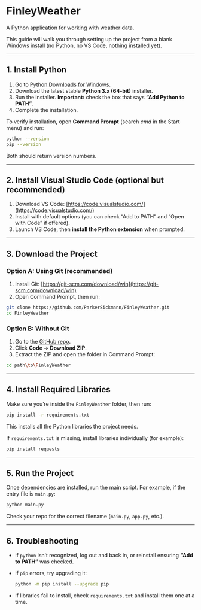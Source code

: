 # FinleyWeather

A Python application for working with weather data.

This guide will walk you through setting up the project from a blank Windows install (no Python, no VS Code, nothing installed yet).

---

## 1. Install Python

1. Go to [Python Downloads for Windows](https://www.python.org/downloads/windows/).
2. Download the latest stable **Python 3.x (64-bit)** installer.
3. Run the installer. **Important:** check the box that says **“Add Python to PATH”**.
4. Complete the installation.

To verify installation, open **Command Prompt** (search *cmd* in the Start menu) and run:

```bash
python --version
pip --version
```

Both should return version numbers.

---

## 2. Install Visual Studio Code (optional but recommended)

1. Download VS Code: [https://code.visualstudio.com/](https://code.visualstudio.com/)
2. Install with default options (you can check “Add to PATH” and “Open with Code” if offered).
3. Launch VS Code, then **install the Python extension** when prompted.

---

## 3. Download the Project

### Option A: Using Git (recommended)

1. Install Git: [https://git-scm.com/download/win](https://git-scm.com/download/win)
2. Open Command Prompt, then run:

```bash
git clone https://github.com/ParkerSickmann/FinleyWeather.git
cd FinleyWeather
```

### Option B: Without Git

1. Go to the [GitHub repo](https://github.com/ParkerSickmann/FinleyWeather).
2. Click **Code → Download ZIP**.
3. Extract the ZIP and open the folder in Command Prompt:

```bash
cd path\to\FinleyWeather
```

---

## 4. Install Required Libraries

Make sure you’re inside the `FinleyWeather` folder, then run:

```bash
pip install -r requirements.txt
```

This installs all the Python libraries the project needs.

If `requirements.txt` is missing, install libraries individually (for example):

```bash
pip install requests
```

---

## 5. Run the Project

Once dependencies are installed, run the main script. For example, if the entry file is `main.py`:

```bash
python main.py
```

Check your repo for the correct filename (`main.py`, `app.py`, etc.).

---

## 6. Troubleshooting

* If `python` isn’t recognized, log out and back in, or reinstall ensuring **“Add to PATH”** was checked.

* If `pip` errors, try upgrading it:

  ```bash
  python -m pip install --upgrade pip
  ```

* If libraries fail to install, check `requirements.txt` and install them one at a time.
              
